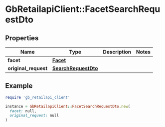 # GbRetailapiClient::FacetSearchRequestDto

## Properties

| Name | Type | Description | Notes |
| ---- | ---- | ----------- | ----- |
| **facet** | [**Facet**](Facet.md) |  |  |
| **original_request** | [**SearchRequestDto**](SearchRequestDto.md) |  |  |

## Example

```ruby
require 'gb_retailapi_client'

instance = GbRetailapiClient::FacetSearchRequestDto.new(
  facet: null,
  original_request: null
)
```

